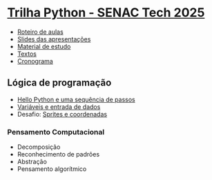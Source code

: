 # [Trilha Python - SENAC Tech 2025](index.md)

- [Roteiro de aulas](roteiro.md)
- [Slides das apresentações](slides.md)
- [Material de estudo](material.md)
- [Textos](textos.md)
- [Cronograma](cronograma.md)

## Lógica de programação

- [Hello Python e uma sequência de passos](helloseq.md)
- [Variáveis e entrada de dados](varentr.md)
- Desafio: [Sprites e coordenadas](spritesc.md)

### Pensamento Computacional

- Decomposição
- Reconhecimento de padrões
- Abstração
- Pensamento algorítmico

